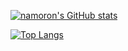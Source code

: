 [![namoron's GitHub stats](https://github-readme-stats.vercel.app/api?username=namoron&theme=vue-dark&show_icons=true)](https://github.com/namoron/github-readme-stats)

[![Top Langs](https://github-readme-stats.vercel.app/api/top-langs/?username=namoron&theme=vue-dark&show_icons=true&layout=compact)](https://github.com/namoron/github-readme-stats)
